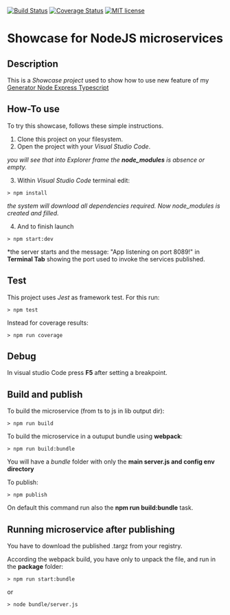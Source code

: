 [![Build Status](https://travis-ci.org/{{github-user-name}}/{{github-app-name}}.svg?branch=master)](https://travis-ci.org/{{github-user-name}}/{{github-app-name}}.svg?branch=master)
[![Coverage Status](https://coveralls.io/repos/github/{{github-user-name}}/{{github-app-name}}/badge.svg?branch=master)](https://coveralls.io/github/{{github-user-name}}/{{github-app-name}}?branch=master)
[![MIT license](http://img.shields.io/badge/license-MIT-brightgreen.svg)](http://opensource.org/licenses/MIT)

# Showcase for NodeJS microservices

## Description
This is a *Showcase project* used to show how to use new feature of my [Generator Node Express Typescript](https://github.com/amanganiello90/generator-node-express-typescript)

## How-To use
To try this showcase, follows these simple instructions.
1. Clone this project on your filesystem.
2. Open the project with your *Visual Studio Code*.

*you will see that into Explorer frame the **node_modules** is absence or empty.*

3. Within *Visual Studio Code* terminal edit:
```
> npm install
```

*the system will download all dependencies required. Now *node_modules* is created and filled.*

4. And to finish launch
```
> npm start:dev
```

*the server starts and the message: "App listening on port 8089!" in **Terminal Tab** showing the port used to invoke the services published.

## Test
This project uses *Jest* as framework test. 
For this run:

```
> npm test
```

Instead for coverage results:

```
> npm run coverage
```

## Debug

In visual studio Code press **F5** after setting a breakpoint.

## Build and publish
To build the microservice (from ts to js in lib output dir):

```
> npm run build
```

To build the microservice in a outuput bundle using **webpack**:


```
> npm run build:bundle
```

You will have a *bundle* folder with only the **main server.js and config env directory**

To publish:

```
> npm publish
```

On default this command run also the **npm run build:bundle** task.

## Running microservice after publishing

You have to download the published .targz from your registry.

According the webpack build, you have only to unpack the file, and run in the **package** folder:

```
> npm run start:bundle
```

or

```
> node bundle/server.js
```